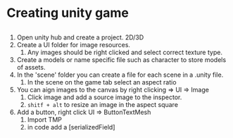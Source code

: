 # Creating unity game

## 

1. Open unity hub and create a project. 2D/3D
2. Create a UI folder for image resources.
   1. Any images should be right clicked and select correct texture type.
3. Create a models or name specific file such as character to store models of assets.
4. In the 'scene' folder you can create a file for each scene in a .unity file.
   1. In the scene on the game tab select an aspect ratio 
5. You can aign images to the canvas by right clicking => UI => Image
   1. Click image and add a source image to the inspector.
   2. `shitf + alt` to resize an image in the aspect square
6. Add a button, right click UI => ButtonTextMesh
   1. Import TMP
   2. in code add a [serializedField] 